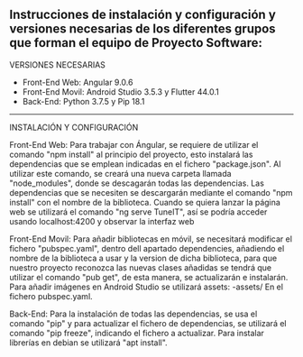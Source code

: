 Instrucciones de instalación y configuración y versiones necesarias  de los diferentes grupos que forman el equipo de Proyecto Software:
----------------------------------------------------
VERSIONES NECESARIAS
- Front-End Web: Angular 9.0.6
- Front-End Movil: Android Studio 3.5.3 y Flutter 44.0.1
- Back-End: Python 3.7.5 y Pip 18.1
----------------------------------------------------
INSTALACIÓN Y CONFIGURACIÓN

Front-End Web:
Para trabajar con Ángular, se requiere de utilizar el comando "npm install" al principio del proyecto, esto instalará las dependencias que se emplean indicadas en el fichero "package.json". Al utilizar este comando, se creará una nueva carpeta llamada "node_modules", donde se descagarán todas las dependencias.
Las dependencias que se necesiten se descargarán mediante el comando "npm install" con el nombre de la biblioteca.
Cuando se quiera lanzar la página web se utilizará el comando "ng serve TuneIT", así se podría acceder usando localhost:4200 y observar la interfaz web

Front-End Movil:
Para añadir bibliotecas en móvil, se necesitará modificar el fichero "pubspec.yaml", dentro dell apartado dependencies,  añadiendo el nombre de la biblioteca a usar y la version de dicha biblioteca, para que nuestro proyecto reconozca las nuevas clases añadidas se tendrá que utilizar el comando "pub get", de esta manera, se actualizarán e instalarán. Para añadir imágenes en Android Studio se utilizará assets: -assets/ En el fichero pubspec.yaml.

Back-End:
Para la instalación de todas las dependencias, se usa el comando "pip" y para actualizar el fichero de dependencias, se utilizará el comando "pip freeze", indicando el fichero a actualizar. Para instalar librerías en debian se utilizará "apt install".
